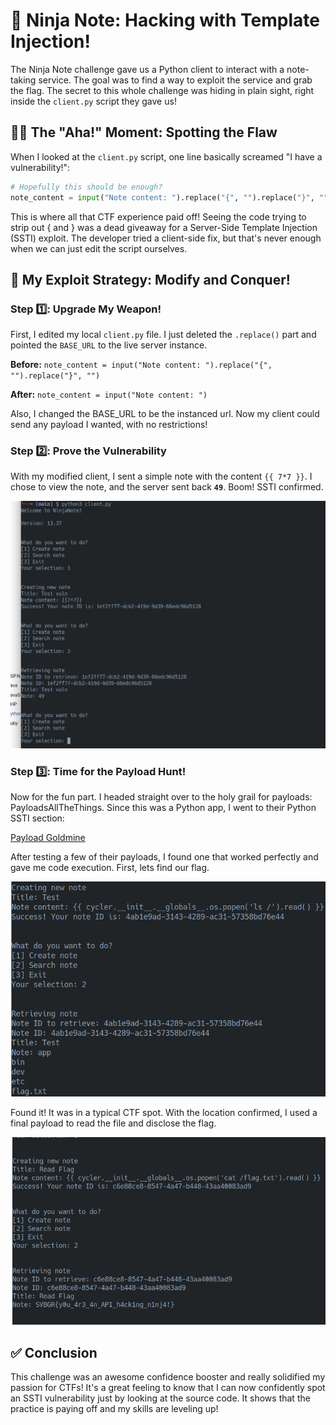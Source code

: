# 🥷 Ninja Note: Hacking with Template Injection!
The Ninja Note challenge gave us a Python client to interact with a note-taking service. The goal was to find a way to exploit the service and grab the flag. The secret to this whole challenge was hiding in plain sight, right inside the `client.py` script they gave us!

## 🕵️‍♂️ The "Aha!" Moment: Spotting the Flaw

When I looked at the `client.py` script, one line basically screamed "I have a vulnerability!":

```python
# Hopefully this should be enough?
note_content = input("Note content: ").replace("{", "").replace("}", "")
```
This is where all that CTF experience paid off! Seeing the code trying to strip out { and } was a dead giveaway for a Server-Side Template Injection (SSTI) exploit. The developer tried a client-side fix, but that's never enough when we can just edit the script ourselves.

## 🧠 My Exploit Strategy: Modify and Conquer!

### Step 1️⃣: Upgrade My Weapon! 

First, I edited my local `client.py` file. I just deleted the `.replace()` part and pointed the `BASE_URL` to the live server instance.

**Before:**
`note_content = input("Note content: ").replace("{", "").replace("}", "")`

**After:**
`note_content = input("Note content: ")`

Also, I changed the BASE_URL to be the instanced url. Now my client could send any payload I wanted, with no restrictions!

### Step 2️⃣: Prove the Vulnerability 

With my modified client, I sent a simple note with the content `{{ 7*7 }}`. I chose to view the note, and the server sent back **`49`**. Boom! SSTI confirmed.

![Test](images/1.png)

### Step 3️⃣: Time for the Payload Hunt!

Now for the fun part. I headed straight over to the holy grail for payloads: PayloadsAllTheThings. Since this was a Python app, I went to their Python SSTI section:

[Payload Goldmine](https://swisskyrepo.github.io/PayloadsAllTheThings/Server%20Side%20Template%20Injection/Python/)

After testing a few of their payloads, I found one that worked perfectly and gave me code execution. First, lets find our flag.

![Test2](images/2.png)

Found it! It was in a typical CTF spot. With the location confirmed, I used a final payload to read the file and disclose the flag.

![Flag](images/3.png)

## ✅ Conclusion

This challenge was an awesome confidence booster and really solidified my passion for CTFs! It's a great feeling to know that I can now confidently spot an SSTI vulnerability just by looking at the source code. It shows that the practice is paying off and my skills are leveling up!
